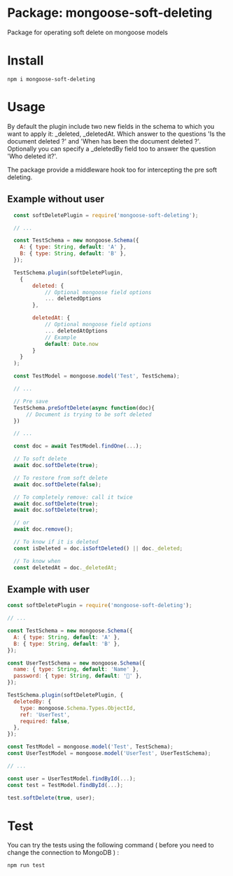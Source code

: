 # Package: mongoose-soft-deleting

Package for operating soft delete on mongoose models

# Install

```shell
npm i mongoose-soft-deleting
```

# Usage

By default the plugin include two new fields in the schema to which you want to apply it: \_deleted, \_deletedAt.
Which answer to the questions 'Is the document deleted ?' and 'When has been the document deleted ?'.
Optionally you can specify a \_deletedBy field too to answer the question 'Who deleted it?'.

The package provide a middleware hook too for intercepting the pre soft deleting.

## Example without user

```js
  const softDeletePlugin = require('mongoose-soft-deleting');

  // ...

  const TestSchema = new mongoose.Schema({
    A: { type: String, default: 'A' },
    B: { type: String, default: 'B' },
  });

  TestSchema.plugin(softDeletePlugin,
    {
        deleted: {
            // Optional mongoose field options
            ... deletedOptions
        },

        deletedAt: {
            // Optional mongoose field options
            ... deletedAtOptions
            // Example
            default: Date.now
        }
    }
  );

  const TestModel = mongoose.model('Test', TestSchema);

  // ...

  // Pre save
  TestSchema.preSoftDelete(async function(doc){
      // Document is trying to be soft deleted
  })

  // ...

  const doc = await TestModel.findOne(...);

  // To soft delete
  await doc.softDelete(true);

  // To restore from soft delete
  await doc.softDelete(false);

  // To completely remove: call it twice
  await doc.softDelete(true);
  await doc.softDelete(true);

  // or
  await doc.remove();

  // To know if it is deleted
  const isDeleted = doc.isSoftDeleted() || doc._deleted;

  // To know when
  const deletedAt = doc._deletedAt;
```

## Example with user

```js
const softDeletePlugin = require('mongoose-soft-deleting');

// ...

const TestSchema = new mongoose.Schema({
  A: { type: String, default: 'A' },
  B: { type: String, default: 'B' },
});

const UserTestSchema = new mongoose.Schema({
  name: { type: String, default: 'Name' },
  password: { type: String, default: '🤫' },
});

TestSchema.plugin(softDeletePlugin, {
  deletedBy: {
    type: mongoose.Schema.Types.ObjectId,
    ref: 'UserTest',
    required: false,
  },
});

const TestModel = mongoose.model('Test', TestSchema);
const UserTestModel = mongoose.model('UserTest', UserTestSchema);

// ...

const user = UserTestModel.findById(...);
const test = TestModel.findById(...);

test.softDelete(true, user);

```

# Test

You can try the tests using the following command ( before you need to change the connection to MongoDB ) :

```shell
npm run test
```
